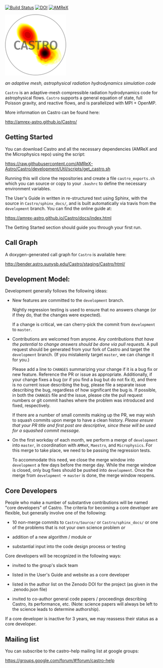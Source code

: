 [![Build Status](https://travis-ci.com/AMReX-Astro/Castro.svg?branch=development)](https://travis-ci.com/AMReX-Astro/Castro)
[![DOI](https://zenodo.org/badge/DOI/10.5281/zenodo.2301848.svg)](https://doi.org/10.5281/zenodo.2301848)
[![AMReX](https://amrex-codes.github.io/badges/powered%20by-AMReX-red.svg)](https://amrex-codes.github.io)

![Castro](https://github.com/AMReX-Astro/Castro/blob/development/Util/logo/castro_logo_hot_200.png)

*an adaptive mesh, astrophysical radiation hydrodynamics simulation code*

`Castro` is an adaptive-mesh compressible radiation hydrodynamics
code for astrophysical flows.  `Castro` supports a general equation of
state, full Poisson gravity, and reactive flows, and is parallelized
with MPI + OpenMP.

More information on Castro can be found here:

http://amrex-astro.github.io/Castro/


## Getting Started

You can download Castro and all the necessary dependencies (AMReX and
the Microphysics repo) using the script:

https://raw.githubusercontent.com/AMReX-Astro/Castro/development/Util/scripts/get_castro.sh

Running this will clone the repositories and create a file
`castro_exports.sh` which you can source or copy to your `.bashrc`
to define the necessary environment variables.

The User's Guide in written in re-structured text using Sphinx, with
the source in `Castro/sphinx_docs/`, and is built automatically
via travis from the `development` branch.  You can find
the online guide at:

https://amrex-astro.github.io/Castro/docs/index.html

The Getting Started section should guide you through your first run.


## Call Graph

A doxygen-generated call graph for `Castro` is available here:

http://bender.astro.sunysb.edu/Castro/staging/Castro/html/


## Development Model:

Development generally follows the following ideas:

  * New features are committed to the `development` branch.

    Nightly regression testing is used to ensure that no answers
    change (or if they do, that the changes were expected).

    If a change is critical, we can cherry-pick the commit from
    `development` to `master`.

  * Contributions are welcomed from anyone.  *Any contributions that
    have the potential to change answers should be done via pull
    requests.*   A pull request should be generated from your fork of
    Castro and target the `development` branch.  (If you mistakenly
    target `master`, we can change it for you.)

    Please add a line to `CHANGES` summarizing your change if it
    is a bug fix or new feature.  Reference the PR or issue as
    appropriate. Additionally, if your change fixes a bug (or if
    you find a bug but do not fix it), and there is no current
    issue describing the bug, please file a separate issue describing
    the bug, regardless of how significant the bug is. If possible,
    in both the `CHANGES` file and the issue, please cite the pull
    request numbers or git commit hashes where the problem was
    introduced and fixed, respectively.

    If there are a number of small commits making up the PR, we may
    wish to squash commits upon merge to have a clean history.
    *Please ensure that your PR title and first post are descriptive,
    since these will be used for a squashed commit message.*

  * On the first workday of each month, we perform a merge of
    `development` into `master`, in coordination with `AMReX`,
    `Maestro`, and `Microphysics`.  For this merge to take place, we
    need to be passing the regression tests.

    To accommodate this need, we close the merge window into
    `development` a few days before the merge day.  While the merge
    window is closed, only bug fixes should be pushed into
    `development`.  Once the merge from `development` -> `master` is
    done, the merge window reopens.


## Core Developers

People who make a number of substantive contributions will be named
"core developers" of Castro.  The criteria for becoming a core
developer are flexible, but generally involve one of the following:

  * 10 non-merge commits to `Castro/Source/` or `Castro/sphinx_docs/`
    or one of the problems that is not your own science problem *or*

  * addition of a new algorithm / module  *or*

  * substantial input into the code design process or testing

Core developers will be recognized in the following ways:

  * invited to the group's slack team

  * listed in the User's Guide and website as a core developer

  * listed in the author list on the Zenodo DOI for the project
    (as given in the .zenodo.json file)

  * invited to co-author general code papers / proceedings describing
    Castro, its performance, etc.  (Note: science papers will always
    be left to the science leads to determine authorship).

If a core developer is inactive for 3 years, we may reassess their
status as a core developer.



## Mailing list

You can subscribe to the castro-help mailing list at google groups:

https://groups.google.com/forum/#!forum/castro-help
